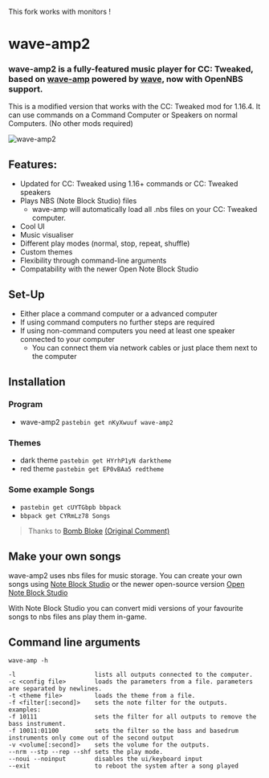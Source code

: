This fork works with monitors !

# wave-amp2
### wave-amp2 is a fully-featured music player for  CC: Tweaked, based on [wave-amp](http://www.computercraft.info/forums2/index.php?/topic/28091-wave-amp-a-fully-featured-music-player/) powered by [wave](https://github.com/CrazedProgrammer/wave), now with OpenNBS support.

This is a modified version that works with the CC: Tweaked mod for 1.16.4.
It can use commands on a Command Computer or Speakers on normal Computers. (No other mods required)

![wave-amp2](https://cdn.bjmsw.net/img/wave-amp2.png)

## Features:
- Updated for CC: Tweaked using 1.16+ commands or CC: Tweaked speakers
- Plays NBS (Note Block Studio) files
  - wave-amp will automatically load all .nbs files on your CC: Tweaked computer.
- Cool UI
- Music visualiser
- Different play modes (normal, stop, repeat, shuffle)
- Custom themes
- Flexibility through command-line arguments
- Compatability with the newer Open Note Block Studio

## Set-Up
- Either place a command computer or a advanced computer
- If using command computers no further steps are required
- If using non-command computers you need at least one speaker connected to your computer
  - You can connect them via network cables or just place them next to the computer

## Installation

### Program
- wave-amp2 `pastebin get nKyXwuuf wave-amp2`
### Themes
- dark theme `pastebin get HYrhP1yN darktheme`
- red theme `pastebin get EP0vBAa5 redtheme`
### Some example Songs
- `pastebin get cUYTGbpb bbpack`
- `bbpack get CYRmLz78 Songs`
> Thanks to [Bomb Bloke](http://www.computercraft.info/forums2/index.php?/user/15121-bomb-bloke/) [(Original Comment)](http://www.computercraft.info/forums2/index.php?/topic/28091-wave-amp-a-fully-featured-music-player/page__view__findpost__p__262827)

## Make your own songs
wave-amp2 uses nbs files for music storage. You can create your own songs using [Note Block Studio](https://www.stuffbydavid.com/mcnbs) or the newer open-source version [Open Note Block Studio](https://opennbs.org/)

With Note Block Studio you can convert midi versions of your favourite songs to nbs files ans play them in-game.

## Command line arguments
```
wave-amp -h

-l                      lists all outputs connected to the computer.
-c <config file>        loads the parameters from a file. parameters are separated by newlines.
-t <theme file>         loads the theme from a file.
-f <filter[:second]>    sets the note filter for the outputs.
examples:
-f 10111                sets the filter for all outputs to remove the bass instrument.
-f 10011:01100          sets the filter so the bass and basedrum instruments only come out of the second output
-v <volume[:second]>    sets the volume for the outputs.
--nrm --stp --rep --shf sets the play mode.
--noui --noinput        disables the ui/keyboard input
--exit                  to reboot the system after a song played
```
